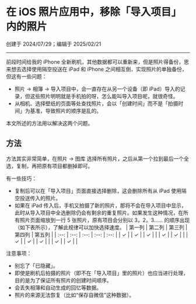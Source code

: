 # 在 iOS 照片应用中，移除「导入项目」内的照片

创建于 2024/07/29；编辑于 2025/02/21

---

前段时间给我的 iPhone 全新刷机，其他数据都可以重新来，但是照片得备份，思来想去选择使用隔空投送在 iPad 和 iPhone 之间相互倒，实现照片的单独备份，但这有一些问题：

- 照片 → 相簿 → 导入项目中，会一直存在从另一个设备（即 iPad）导入的记录，但这些照片明明就是手机拍的呀，怎么能叫导入项目呢，就很奇怪。
- 从相机、选择壁纸的页面等处查找照片，会以「创建时间」而不是「拍摄时间」为基准，导致照片的顺序是乱的。

本文所述的方法用以解决这两个问题。

## 方法

方法其实非常简单，在照片 → 图库 选择所有照片，之后从第一个拉到最后一个全选，复制，再把原有项目都删掉即可。

有一些技巧：

- 复制后可以在「导入项目」页面直接选择删除，这会删除所有从 iPad 使用隔空投送传入的照片。
- 如果在 iPad 传入后，手机又拍摄了新的照片，那将不会在导入项目中显示，此时从导入项目中全选删除仍会有剩余的重复照片。如果发生这种情况，在所有照片页面缩放到一行 5 张照片，原有项目会分别以 3，2，3…… 的顺序出现（如下表所示），了解此规律可以加快选择速度。
    | 第一列 | 第二列 | 第三列 | 第四列 | 第五列 |
    | :--: | :--: | :--: | :--: | :--: |
    | ✓ |  | ✓ |  | ✓ |
    |  | ✓ |  | ✓ |  |
    | ✓ |  | ✓ |  | ✓ |
    |  | ✓ |  | ✓ |  |


注意事项：

- 别忘了「已隐藏」。
- 即使是刷机后拍摄的照片（即不在「导入项目」里的照片）也应当进行处理，目的是为了保证所有照片的创建时间顺序。
- 会丢失相簿和自动生成的回忆等数据。
- 照片的来源无法恢复（比如“保存自微信”这种数据）。
